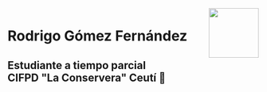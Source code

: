 <!--- Uso HTML para poner una imagen ya que en Markdown no puedo alinearla a la derecha aunque he pensado usar algún truco
como rellenar con espacios en blanco o insertar una imagen transparente delante, me parecía un poco cutre--->

<img align='right' src='https://user-images.githubusercontent.com/5713670/87202985-820dcb80-c2b6-11ea-9f56-7ec461c497c3.gif' width='100'>

# Rodrigo Gómez Fernández
## Estudiante a tiempo parcial <br> CIFPD "La Conservera" Ceutí 📖

<!--- Emojis para posible uso 🌱 🎓 📖 🌄 --->
